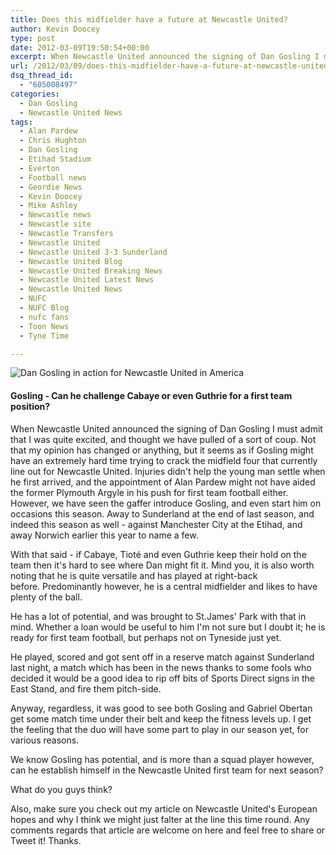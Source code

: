 ```yaml
---
title: Does this midfielder have a future at Newcastle United?
author: Kevin Doocey
type: post
date: 2012-03-09T19:50:54+00:00
excerpt: When Newcastle United announced the signing of Dan Gosling I must admit that I was quite excited, and thought we have pulled of a sort of coup. Not that my opinion has changed..
url: /2012/03/09/does-this-midfielder-have-a-future-at-newcastle-united/
dsq_thread_id:
  - "605008497"
categories:
  - Dan Gosling
  - Newcastle United News
tags:
  - Alan Pardew
  - Chris Hughton
  - Dan Gosling
  - Etihad Stadium
  - Everton
  - Football news
  - Geordie News
  - Kevin Doocey
  - Mike Ashley
  - Newcastle news
  - Newcastle site
  - Newcastle Transfers
  - Newcastle United
  - Newcastle United 3-3 Sunderland
  - Newcastle United Blog
  - Newcastle United Breaking News
  - Newcastle United Latest News
  - Newcastle United News
  - NUFC
  - NUFC Blog
  - nufc fans
  - Toon News
  - Tyne Time

---
```

![Dan Gosling in action for Newcastle United in America](https://www.tynetime.com/wp-content/uploads/2012/03/Dan-Gosling-NUFC.jpg "Dan-Gosling-NUFC")

#### Gosling - Can he challenge Cabaye or even Guthrie for a first team position?

When Newcastle United announced the signing of Dan Gosling I must admit that I was quite excited, and thought we have pulled of a sort of coup. Not that my opinion has changed or anything, but it seems as if Gosling might have an extremely hard time trying to crack the midfield four that currently line out for Newcastle United. Injuries didn't help the young man settle when he first arrived, and the  appointment of Alan Pardew might not have aided the former Plymouth Argyle in his push for first team football either. However, we have seen the gaffer introduce Gosling, and even start him on occasions this season. Away to Sunderland at the end of last season, and indeed this season as well - against Manchester City at the Etihad, and away Norwich earlier this year to name a few.

With that said - if Cabaye, Tioté and even Guthrie keep their hold on the team then it's hard to see where Dan might fit it. Mind you, it is also worth noting that he is quite versatile and has played at right-back before. Predominantly however, he is a central midfielder and likes to have plenty of the ball.

He has a lot of potential, and was brought to St.James' Park with that in mind. Whether a loan would be useful to him I'm not sure but I doubt it; he is ready for first team football, but perhaps not on Tyneside just yet.

He played, scored and got sent off in a reserve match against Sunderland last night, a match which has been in the news thanks to some fools who decided it would be a good idea to rip off bits of Sports Direct signs in the East Stand, and fire them pitch-side.

Anyway, regardless, it was good to see both Gosling and Gabriel Obertan get some match time under their belt and keep the fitness levels up. I get the feeling that the duo will have some part to play in our season yet, for various reasons.

We know Gosling has potential, and is more than a squad player however, can he establish himself in the Newcastle United first team for next season?

What do you guys think?

Also, make sure you check out my article on Newcastle United's European hopes and why I think we might just falter at the line this time round. Any comments regards that article are welcome on here and feel free to share or Tweet it! Thanks.
